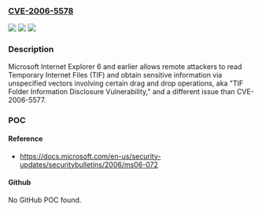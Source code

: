 ### [CVE-2006-5578](https://cve.mitre.org/cgi-bin/cvename.cgi?name=CVE-2006-5578)
![](https://img.shields.io/static/v1?label=Product&message=n%2Fa&color=blue)
![](https://img.shields.io/static/v1?label=Version&message=n%2Fa&color=blue)
![](https://img.shields.io/static/v1?label=Vulnerability&message=n%2Fa&color=brighgreen)

### Description

Microsoft Internet Explorer 6 and earlier allows remote attackers to read Temporary Internet Files (TIF) and obtain sensitive information via unspecified vectors involving certain drag and drop operations, aka "TIF Folder Information Disclosure Vulnerability," and a different issue than CVE-2006-5577.

### POC

#### Reference
- https://docs.microsoft.com/en-us/security-updates/securitybulletins/2006/ms06-072

#### Github
No GitHub POC found.

